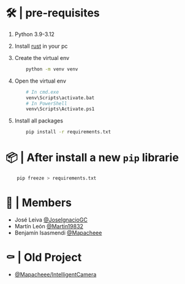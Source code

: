 # 🛠️ | pre-requisites

1. Python 3.9-3.12

1. Install [rust](https://static.rust-lang.org/rustup/dist/x86_64-pc-windows-msvc/rustup-init.exe) in your pc

1. Create the virtual env 
    ```bash
        python -m venv venv
    ```

1. Open the virtual env
    ```bash
        # In cmd.exe
        venv\Scripts\activate.bat
        # In PowerShell
        venv\Scripts\Activate.ps1
    ```

1. Install all packages
    ```bash
        pip install -r requirements.txt
    ```

# 📦 | After install a new `pip` librarie

```bash
    pip freeze > requirements.txt
```

# 👥 | Members

- José Leiva [@JoseIgnacioGC](https://github.com/JoseIgnacioGC)<br>
- Martín León [@Martin19832](https://github.com/Martin19832)<br>
- Benjamín Isasmendi [@Mapacheee](https://github.com/Mapacheee)

# ⚰️ | Old Project

- [@Mapacheee/IntelligentCamera](https://github.com/Mapacheee/IntelligentCamera)
